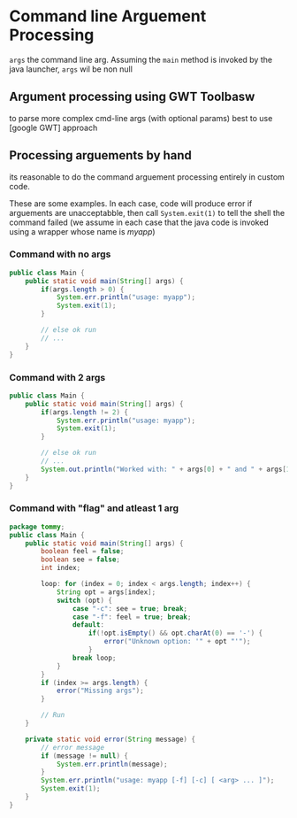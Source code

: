 # Command line Arguement Processing

`args` the command line arg. Assuming the `main` method is invoked by the java launcher, `args` wil be non null

## Argument processing using GWT Toolbasw

to parse more complex cmd-line args (with optional params) best to use [google GWT] approach

## Processing arguements by hand

its reasonable to do the command arguement processing entirely in custom code.

These are some examples. In each case, code will produce error if arguements are unacceptabble, then call `System.exit(1)` to tell the shell the command failed (we assume in each case that the java code is invoked using a wrapper whose name is *myapp*)

### Command with no args

```java
public class Main {
    public static void main(String[] args) {
        if(args.length > 0) {
            System.err.println("usage: myapp");
            System.exit(1);
        }

        // else ok run
        // ...
    }
}
```

### Command with 2 args

```java
public class Main {
    public static void main(String[] args) {
        if(args.length != 2) {
            System.err.println("usage: myapp");
            System.exit(1);
        }

        // else ok run
        // ...
        System.out.println("Worked with: " + args[0] + " and " + args[1]);
    }
}
```

### Command with "flag" and atleast 1 arg

```java
package tommy;
public class Main {
    public static void main(String[] args) {
        boolean feel = false;
        boolean see = false;
        int index;

        loop: for (index = 0; index < args.length; index++) {
            String opt = args[index];
            switch (opt) {
                case "-c": see = true; break;
                case "-f": feel = true; break;
                default:
                    if(!opt.isEmpty() && opt.charAt(0) == '-') {
                        error("Unknown option: '" + opt "'");
                    }
                break loop;
            }
        }
        if (index >= args.length) {
            error("Missing args");
        }

        // Run
    }

    private static void error(String message) {
        // error message
        if (message != null) {
            System.err.println(message);
        }
        System.err.println("usage: myapp [-f] [-c] [ <arg> ... ]");
        System.exit(1);
    }
}
```

